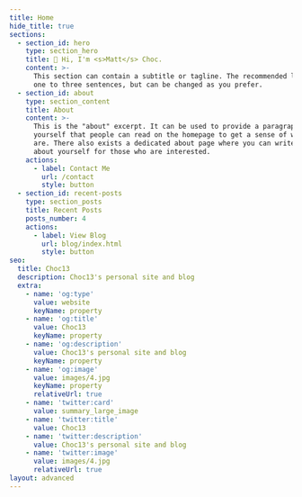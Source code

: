 ```yaml
---
title: Home
hide_title: true
sections:
  - section_id: hero
    type: section_hero
    title: 👋 Hi, I'm <s>Matt</s> Choc.
    content: >-
      This section can contain a subtitle or tagline. The recommended length is
      one to three sentences, but can be changed as you prefer.
  - section_id: about
    type: section_content
    title: About
    content: >-
      This is the "about" excerpt. It can be used to provide a paragraph about
      yourself that people can read on the homepage to get a sense of who you
      are. There also exists a dedicated about page where you can write more
      about yourself for those who are interested.
    actions:
      - label: Contact Me
        url: /contact
        style: button
  - section_id: recent-posts
    type: section_posts
    title: Recent Posts
    posts_number: 4
    actions:
      - label: View Blog
        url: blog/index.html
        style: button
seo:
  title: Choc13
  description: Choc13's personal site and blog
  extra:
    - name: 'og:type'
      value: website
      keyName: property
    - name: 'og:title'
      value: Choc13
      keyName: property
    - name: 'og:description'
      value: Choc13's personal site and blog
      keyName: property
    - name: 'og:image'
      value: images/4.jpg
      keyName: property
      relativeUrl: true
    - name: 'twitter:card'
      value: summary_large_image
    - name: 'twitter:title'
      value: Choc13
    - name: 'twitter:description'
      value: Choc13's personal site and blog
    - name: 'twitter:image'
      value: images/4.jpg
      relativeUrl: true
layout: advanced
---
```

